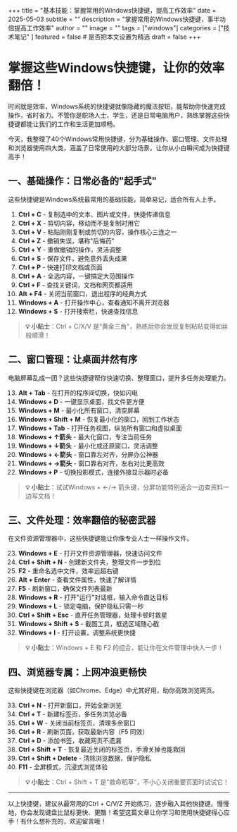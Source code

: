 +++
title = "基本技能：掌握常用的Windows快捷键，提高工作效率"
date = 2025-05-03
subtitle = ""
description = "掌握常用的Windows快捷键，事半功倍提高工作效率"
author = ""
image = ""
tags =  ["windows"]
categories = ["技术笔记" ]
featured = false # 是否把本文设置为精选
draft = false
+++

# 掌握这些Windows快捷键，让你的效率翻倍！

时间就是效率，Windows系统的快捷键就像隐藏的魔法按钮，能帮助你快速完成操作，省时省力。不管你是职场人士、学生，还是日常电脑用户，熟练掌握这些快捷键都能让我们的工作和生活更加顺畅。

今天，我整理了40个Windows常用快捷键，分为基础操作、窗口管理、文件处理和浏览器使用四大类，涵盖了日常使用的大部分场景，让你从小白瞬间成为快捷键高手！

## 一、基础操作：日常必备的"起手式"

这些快捷键是Windows系统最常用的基础技能，简单易记，适合所有人上手。

1. **Ctrl + C** - 复制选中的文本、图片或文件，快捷传递信息
2. **Ctrl + X** - 剪切内容，移动而不是复制时用它
3. **Ctrl + V** - 粘贴刚刚复制或剪切的内容，操作核心三连之一
4. **Ctrl + Z** - 撤销失误，堪称"后悔药"
5. **Ctrl + Y** - 重做撤销的操作，灵活调整
6. **Ctrl + S** - 保存文件，避免意外丢失成果
7. **Ctrl + P** - 快速打印文档或页面
8. **Ctrl + A** - 全选内容，一键搞定大范围操作
9. **Ctrl + F** - 查找关键词，文档和网页都适用
10. **Alt + F4** - 关闭当前窗口，退出程序的经典方式
11. **Windows + A** - 打开操作中心，查看通知不离开浏览器
12. **Windows + S** - 打开搜索栏，快速查找信息

> **💡 小贴士**：Ctrl + C/X/V 是"黄金三角"，熟练后你会发现复制粘贴变得如丝般顺滑！

## 二、窗口管理：让桌面井然有序

电脑屏幕乱成一团？这些快捷键帮你快速切换、整理窗口，提升多任务处理能力。

13. **Alt + Tab** - 在打开的程序间切换，快如闪电
14. **Windows + D** - 一键显示桌面，找文件更方便
15. **Windows + M** - 最小化所有窗口，清空屏幕
16. **Windows + Shift + M** - 恢复最小化的窗口，回到工作状态
17. **Windows + Tab** - 打开任务视图，纵览所有窗口和虚拟桌面
18. **Windows + ↑箭头** - 最大化窗口，专注当前任务
19. **Windows + ↓箭头** - 最小化或还原窗口，灵活调整
20. **Windows + ←箭头** - 窗口靠左对齐，分屏办公神器
21. **Windows + →箭头** - 窗口靠右对齐，左右对比更高效
22. **Windows + P** - 切换投影模式，连接外接显示器时必备

> **💡 小贴士**：试试Windows + ←/→ 箭头键，分屏功能特别适合一边查资料一边写文档！

## 三、文件处理：效率翻倍的秘密武器

在文件资源管理器中，这些快捷键能让你像专业人士一样操作文件。

23. **Windows + E** - 打开文件资源管理器，快速访问文件
24. **Ctrl + Shift + N** - 创建新文件夹，整理文件一步到位
25. **F2** - 重命名选中文件，效率远超右键
26. **Alt + Enter** - 查看文件属性，快速了解详情
27. **F5** - 刷新窗口，确保文件列表最新
28. **Windows + R** - 打开"运行"对话框，输入命令直达目标
29. **Windows + L** - 锁定电脑，保护隐私只需一秒
30. **Ctrl + Shift + Esc** - 直开任务管理器，处理卡顿时救星
31. **Windows + Shift + S** - 截图工具，框选区域随心截
32. **Windows + I** - 打开设置，调整系统更快捷

> **💡 小贴士**：Windows + E 和 F2 的组合，能让你在文件管理中快人一步！

## 四、浏览器专属：上网冲浪更畅快

这些快捷键在浏览器（如Chrome、Edge）中尤其好用，助你高效浏览网页。

33. **Ctrl + N** - 打开新窗口，开始全新浏览
34. **Ctrl + T** - 新建标签页，多任务浏览必备
35. **Ctrl + W** - 关闭当前标签页，清理多余窗口
36. **Ctrl + R** - 刷新页面，获取最新内容（F5 同效）
37. **Ctrl + D** - 添加书签，收藏网页不遗漏
38. **Ctrl + Shift + T** - 恢复最近关闭的标签页，手滑关掉也能救回
39. **Ctrl + Shift + Delete** - 清除浏览数据，保护隐私
40. **F11** - 全屏模式，沉浸式浏览体验

> **💡 小贴士**：Ctrl + Shift + T 是"救命稻草"，不小心关闭重要页面时试试它！

---

以上快捷键，建议从最常用的Ctrl + C/V/Z 开始练习，逐步融入其他快捷键。慢慢地，你会发现键盘比鼠标更快、更酷！希望这篇文章让你学习和使用快捷键得心应手！有什么想补充的，欢迎留言哦！
